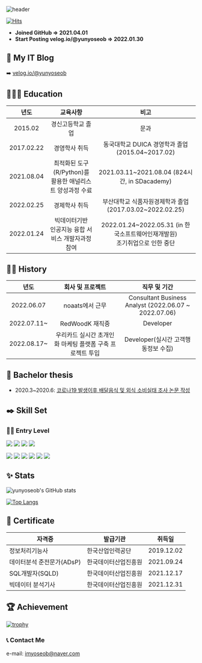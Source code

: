 ![header](https://capsule-render.vercel.app/api?type=waving&reversal=True&color=gradient&text=%20Yun%20Yoseob%20&height=200&section=header&fontSize=50&fontAlign=75&fontAlignY=45)

[![Hits](https://hits.seeyoufarm.com/api/count/incr/badge.svg?url=https%3A%2F%2Fgithub.com%2Fyunyoseob&count_bg=%2379C83D&title_bg=%23555555&icon=macys.svg&icon_color=%23E7E7E7&title=hits&edge_flat=false)](https://hits.seeyoufarm.com)

- **Joined GitHub  => 2021.04.01**
- **Start Posting velog.io/@yunyoseob => 2022.01.30**

## 📗 My IT Blog
➡️ [velog.io/@yunyoseob](https://velog.io/@yunyoseob/series)

## 👨🏻‍🎓  Education 
| 년도   | 교육사항   | 비고   |
|:---:|:---:|:---:|
| 2015.02   | 경신고등학교 졸업   | 문과   |
| 2017.02.22   | 경영학사 취득  | 동국대학교 DUICA 경영학과 졸업 (2015.04~2017.02)   |
| 2021.08.04   | 최적화된 도구(R/Python)를 <br> 활용한 애널리스트 양성과정 수료   | 2021.03.11~2021.08.04             (824시간, in SDacademy)   |
| 2022.02.25   | 경제학사 취득   | 부산대학교 식품자원경제학과 졸업    (2017.03.02~2022.02.25)   |
| 2022.01.24   | 빅데이터기반 <br> 인공지능 융합 서비스 개발자과정 참여   | 2022.01.24~2022.05.31 (in 한국소프트웨어인재개발원) <br> 조기취업으로 인한 중단 |

## 👨‍💼 History
| 년도   | 회사 및 프로젝트 | 직무 및 기간   |
|:---:|:---:|:---:|
| 2022.06.07 | noaats에서 근무 | Consultant Business Analyst (2022.06.07 ~ 2022.07.06) |
| 2022.07.11~ | RedWoodK 재직중 | Developer |
| 2022.08.17~ | 우리카드 실시간 초개인화 마케팅 플랫폼 구축 프로젝트 투입 | Developer(실시간 고객행동정보 수집) |

## 📑 Bachelor thesis
- 2020.3~2020.6: [코로나19 발생이후 배달음식 및 외식 소비실태 조사 논문 작성](https://github.com/yunyoseob/PNU/blob/master/Study/%EC%BD%94%EB%A1%9C%EB%82%9819%20%EB%B0%9C%EC%83%9D%EC%9D%B4%ED%9B%84%20%EB%B0%B0%EB%8B%AC%EC%9D%8C%EC%8B%9D%20%EB%B0%8F%20%EC%99%B8%EC%8B%9D%20%EC%86%8C%EB%B9%84%EC%8B%A4%ED%83%9C%20%EC%A1%B0%EC%82%AC.pdf)

## ✒️ Skill Set

### ✍🏻 Entry Level

<img src="https://img.shields.io/badge/-Python-000000?style=flat&logo=Python"> <img src="https://img.shields.io/badge/-Pandas-150458?style=flat&logo=Pandas"> <img src="https://img.shields.io/badge/-ScikitLearn-F7931E?style=flat&logo=scikit-learn"> <img src="https://img.shields.io/badge/-TensorFlow-FF6F00?style=flat&logo=TensorFlow">

<img src="https://img.shields.io/badge/JAVA-007396?style=flat&logo=java"> <img src="https://img.shields.io/badge/oracle-F80000?style=flat&logo=oracle"> 
<img src="https://img.shields.io/badge/JavaScript-F7DF1E?style=flat&logo=JavaScript"> <img src="https://img.shields.io/badge/Spring-6DB33F?style=flat&logo=Spring"> <img src="https://img.shields.io/badge/Spring Boot-6DB33F?style=flat&logo=Spring Boot"> <img src="https://img.shields.io/badge/Apache Maven-C71A36?style=flat&logo=Apache Maven">

## ✨ Stats

![yunyoseob's GitHub stats](https://github-readme-stats.vercel.app/api?username=yunyoseob&show_icons=true&theme=buefy)

[![Top Langs](https://github-readme-stats.vercel.app/api/top-langs/?username=yunyoseob&langs_count=10)](https://github.com/yunyoseob/github-readme-stats)

## 📄 Certificate
| 자격증  | 발급기관   | 취득일   |
|---|---|---|
| 정보처리기능사   | 한국산업인력공단   | 2019.12.02   |
| 데이터분석 준전문가(ADsP)   | 한국데이터산업진흥원   | 2021.09.24   |
| SQL개발자(SQLD)   | 한국데이터산업진흥원   | 2021.12.17   |
| 빅데이터 분석기사   | 한국데이터산업진흥원   | 2021.12.31   |

## 🏆 Achievement

[![trophy](https://github-profile-trophy.vercel.app/?username=yunyoseob&row=2&column=3)](https://github.com/ryo-ma/github-profile-trophy)

### 📞 Contact Me
e-mail: imyoseob@naver.com
